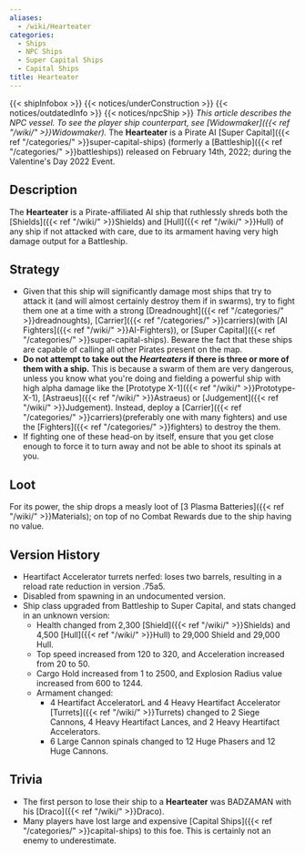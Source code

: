 ```yaml
---
aliases:
  - /wiki/Hearteater
categories:
  - Ships
  - NPC Ships
  - Super Capital Ships
  - Capital Ships
title: Hearteater
---
```


{{< shipInfobox >}} {{< notices/underConstruction >}} {{< notices/outdatedInfo >}} {{< notices/npcShip >}} _This article describes the NPC vessel. To see the player ship counterpart, see [Widowmaker]({{< ref "/wiki/" >}}Widowmaker)._ The **Hearteater** is a Pirate AI [Super Capital]({{< ref "/categories/" >}}super-capital-ships) (formerly a [Battleship]({{< ref "/categories/" >}}battleships)) released on February 14th, 2022; during the Valentine's Day 2022 Event.

## Description

The **Hearteater** is a Pirate-affiliated AI ship that ruthlessly shreds both the [Shields]({{< ref "/wiki/" >}}Shields) and [Hull]({{< ref "/wiki/" >}}Hull) of any ship if not attacked with care, due to its armament having very high damage output for a Battleship.

## Strategy

- Given that this ship will significantly damage most ships that try to attack it (and will almost certainly destroy them if in swarms), try to fight them one at a time with a strong [Dreadnought]({{< ref "/categories/" >}}dreadnoughts), [Carrier]({{< ref "/categories/" >}}carriers)(with [AI Fighters]({{< ref "/wiki/" >}}AI-Fighters)), or [Super Capital]({{< ref "/categories/" >}}super-capital-ships). Beware the fact that these ships are capable of calling all other Pirates present on the map.
- **Do not attempt to take out the _Hearteaters_ if there is three or more of them with a ship.** This is because a swarm of them are very dangerous, unless you know what you're doing and fielding a powerful ship with high alpha damage like the [Prototype X-1]({{< ref "/wiki/" >}}Prototype-X-1), [Astraeus]({{< ref "/wiki/" >}}Astraeus) or [Judgement]({{< ref "/wiki/" >}}Judgement). Instead, deploy a [Carrier]({{< ref "/categories/" >}}carriers)(preferably one with many fighters) and use the [Fighters]({{< ref "/categories/" >}}fighters) to destroy the them.
- If fighting one of these head-on by itself, ensure that you get close enough to force it to turn away and not be able to shoot its spinals at you.

## Loot

For its power, the ship drops a measly loot of [3 Plasma Batteries]({{< ref "/wiki/" >}}Materials); on top of no Combat Rewards due to the ship having no value.

## Version History

- Heartifact Accelerator turrets nerfed: loses two barrels, resulting in a reload rate reduction in version .75a5.
- Disabled from spawning in an undocumented version.
- Ship class upgraded from Battleship to Super Capital, and stats changed in an unknown version:
  - Health changed from 2,300 [Shield]({{< ref "/wiki/" >}}Shields) and 4,500 [Hull]({{< ref "/wiki/" >}}Hull) to 29,000 Shield and 29,000 Hull.
  - Top speed increased from 120 to 320, and Acceleration increased from 20 to 50.
  - Cargo Hold increased from 1 to 2500, and Explosion Radius value increased from 600 to 1244.
  - Armament changed:
    - 4 Heartifact AcceleratorL and 4 Heavy Heartifact Accelerator [Turrets]({{< ref "/wiki/" >}}Turrets) changed to 2 Siege Cannons, 4 Heavy Heartifact Lances, and 2 Heavy Heartifact Accelerators.
    - 6 Large Cannon spinals changed to 12 Huge Phasers and 12 Huge Cannons.

## Trivia

- The first person to lose their ship to a **Hearteater** was BADZAMAN with his [Draco]({{< ref "/wiki/" >}}Draco).
- Many players have lost large and expensive [Capital Ships]({{< ref "/categories/" >}}capital-ships) to this foe. This is certainly not an enemy to underestimate.
